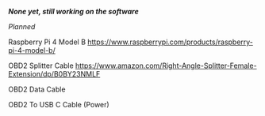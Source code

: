 ***None yet, still working on the software***

*Planned*

Raspberry Pi 4 Model B
https://www.raspberrypi.com/products/raspberry-pi-4-model-b/

OBD2 Splitter Cable
https://www.amazon.com/Right-Angle-Splitter-Female-Extension/dp/B0BY23NMLF

OBD2 Data Cable

OBD2 To USB C Cable (Power)
